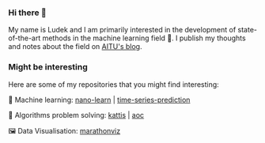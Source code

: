 ### Hi there 👋 
My name is Ludek and I am primarily interested in the development of state-of-the-art methods in the machine learning field 🤖. I publish my thoughts and notes about the field on [AITU's blog](https://www.aitu.group/blog).

### Might be interesting
Here are some of my repositories that you might find interesting:

🤖 Machine learning: [nano-learn](https://github.com/ludekcizinsky/nano-learn) | [time-series-prediction](https://github.com/ludekcizinsky/time-series-prediction)

🔫 Algorithms problem solving: [kattis](https://github.com/ludekcizinsky/kattis) | [aoc](https://github.com/ludekcizinsky/aoc)

🖼️ Data Visualisation: [marathonviz](https://github.com/ludekcizinsky/marathonviz)
